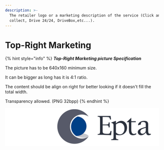 ```yaml
---
description: >-
  The retailer logo or a marketing description of the service (Click and
  collect, Drive 24/24, DriveBox,etc...).
---
```


# Top-Right Marketing

{% hint style="info" %}
_**Top-Right Marketing picture Specification**_

The  picture  has to be 640x160 minimum size. 

It can be bigger as long has it is 4:1 ratio.

The content should be align on right for better looking if it doesn't fill the total width.

Transparency allowed. \(PNG 32bpp\)
{% endhint %}

![Top-Right Marketing picture example](../.gitbook/assets/logo-top-right-itm.png)

